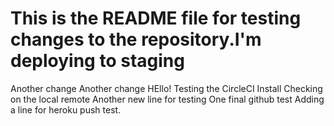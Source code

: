 
This is the README file for testing changes to the repository.I'm deploying to staging
=======
Another change
Another change
HEllo!
Testing the CircleCI Install
Checking on the local remote
Another new line for testing
One final github test
Adding a line for heroku push test.
